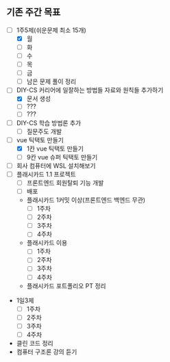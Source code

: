 ## 기존 주간 목표

- [ ] 1주5제(쉬운문제 최소 15개)
  - [x] 월
  - [ ] 화
  - [ ] 수
  - [ ] 목
  - [ ] 금
  - [ ] 남은 문제 풀이 정리
- [ ] DIY-CS 커리어에 일잘하는 방법들 자료와 원칙들 추가하기
  - [x] 문서 생성
  - [ ] ???
  - [ ] ???
- [ ] DIY-CS 학습 방법론 추가
  - [ ] 질문주도 개발
- [ ] vue 틱택토 만들기
  - [x] 1칸 vue 틱택토 만들기
  - [ ] 9칸 vue 슈퍼 틱택토 만들기
- [ ] 회사 컴퓨터에 WSL 설치해보기
- [ ] 플래시카드 1.1 프로젝트
  - [ ] 프론트엔드 회원탈퇴 기능 개발
  - [ ] 배포
  - 플래시카드 1커밋 이상(프론트엔드 백엔드 무관)
    - [ ] 1주차
    - [ ] 2주차
    - [ ] 3주차
    - [ ] 4주차
  - 플래시카드 이용
    - [ ] 1주차
    - [ ] 2주차
    - [ ] 3주차
    - [ ] 4주차
  - 플래시카드 포트폴리오 PT 정리
- 1일3제
  - [ ] 1주차
  - [ ] 2주차
  - [ ] 3주차
  - [ ] 4주차
- 클린 코드 정리
- 컴퓨터 구조론 강의 듣기
